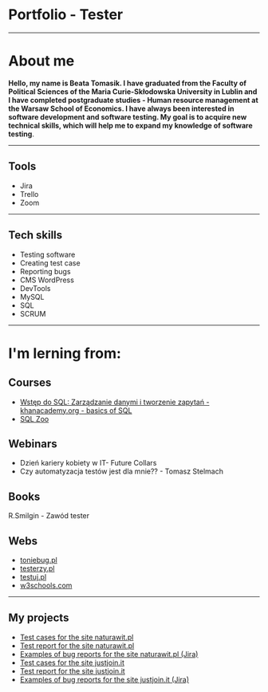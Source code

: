 # Portfolio - Tester

---
# About me
**Hello, my name is Beata Tomasik. I have graduated from the Faculty of Political Sciences of the Maria Curie-Skłodowska University in Lublin and I have completed postgraduate studies - Human resource management at the Warsaw School of Economics. I have always been interested in software development and software testing. My goal is to acquire new technical skills, which will help me to expand my knowledge of software testing**.

---
## Tools
- Jira
- Trello
- Zoom

---
## Tech skills
- Testing software
- Creating test case
- Reporting bugs
- CMS WordPress
- DevTools
- MySQL
- SQL
- SCRUM

---
# I'm lerning from:

## Courses

- [Wstęp do SQL: Zarządzanie danymi i tworzenie zapytań - khanacademy.org - basics of SQL](https://pl.khanacademy.org/computing/computer-programming/sql)
- [SQL Zoo](https://sqlzoo.net/)

## Webinars

- Dzień kariery kobiety w IT- Future Collars 
- Czy automatyzacja testów jest dla mnie?? - Tomasz Stelmach

## Books

R.Smilgin - Zawód tester

## Webs

- [toniebug.pl](https://www.toniebug.pl)
- [testerzy.pl](https://testerzy.pl/)
- [testuj.pl](https://testuj.pl/)
- [w3schools.com](https://www.w3schools.com)

---
## My projects

- [Test cases for the site naturawit.pl](https://drive.google.com/file/d/1fFr-SLajI18iTbXDKYqjEj0A4nzf6c45/view?usp=sharing)
- [Test report for the site naturawit.pl](https://drive.google.com/file/d/1MGYPIrd-3KdqxZPYGTZYoIo9KQjHj6CV/view?usp=sharing)
- [Examples of bug reports for the site naturawit.pl (Jira)](https://drive.google.com/file/d/1xQiwCNx3Q7CSkpOpPmgRiRKgce-mt1vQ/view?usp=sharing)
- [Test cases for the site justjoin.it](https://drive.google.com/file/d/1WThfRYrJdk_9py-qVSwl96zM0y_2oI0V/view?usp=sharing)
- [Test report for the site justjoin.it](https://drive.google.com/file/d/1Bv9Pfq-pW3SJeE8edFo-VSKOZzW_hrJG/view?usp=sharing)     
- [Examples of bug reports for the site justjoin.it (Jira)](https://drive.google.com/file/d/1ql63TmGqkqZX5DW-EqwBWBqs14lB6fBF/view?usp=sharing)
      
